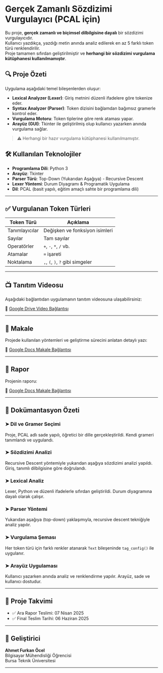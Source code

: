 # Gerçek Zamanlı Sözdizimi Vurgulayıcı (PCAL için)

Bu proje, **gerçek zamanlı ve biçimsel dilbilgisine dayalı** bir sözdizimi vurgulayıcıdır.  
Kullanıcı yazdıkça, yazdığı metin anında analiz edilerek en az 5 farklı token türü renklendirilir.  
Proje tamamen sıfırdan geliştirilmiştir ve **herhangi bir sözdizimi vurgulama kütüphanesi kullanılmamıştır**.

## 🔍 Proje Özeti

Uygulama aşağıdaki temel bileşenlerden oluşur:

- **Lexical Analyzer (Lexer)**: Giriş metnini düzenli ifadelere göre tokenize eder.
- **Syntax Analyzer (Parser)**: Token dizisini bağlamdan bağımsız gramerle kontrol eder.
- **Vurgulama Motoru**: Token tiplerine göre renk ataması yapar.
- **Arayüz (GUI)**: Tkinter ile geliştirilmiş olup kullanıcı yazarken anında vurgulama sağlar.

> ⚠️ Herhangi bir hazır vurgulama kütüphanesi kullanılmamıştır.

## 🛠 Kullanılan Teknolojiler

- **Programlama Dili**: Python 3
- **Arayüz**: Tkinter
- **Parser Türü**: Top-Down (Yukarıdan Aşağıya) - Recursive Descent
- **Lexer Yöntemi**: Durum Diyagramı & Programatik Uygulama
- **Dil**: PCAL (basit yapılı, eğitim amaçlı sahte bir programlama dili)

---

## ✅ Vurgulanan Token Türleri

| Token Türü    | Açıklama                      |
|----------------|-------------------------------|
| Tanımlayıcılar | Değişken ve fonksiyon isimleri |
| Sayılar        | Tam sayılar                    |
| Operatörler    | `+`, `-`, `*`, `/` vb.         |
| Atamalar       | `=` işareti                    |
| Noktalama      | `,`, `(`, `)`, `?` gibi simgeler |

---

## 📺 Tanıtım Videosu

Aşağıdaki bağlantıdan uygulamanın tanıtım videosuna ulaşabilirsiniz:

🔗 [Google Drive Video Bağlantısı](https://www.youtube.com/watch?v=eCkWtttOFr0)

---

## 📄 Makale

Projede kullanılan yöntemleri ve geliştirme sürecini anlatan detaylı yazı:

🔗 [Google Docs Makale Bağlantısı](https://github.com/AFurkanOcel/Realtime_Syntax_Highlighter_PCAL/blob/main/makale.pdf)

---

## 📄 Rapor

Projenin raporu:

🔗 [Google Docs Makale Bağlantısı](https://github.com/AFurkanOcel/Realtime_Syntax_Highlighter_PCAL/blob/main/makale.pdf)

---

## 📘 Dokümantasyon Özeti

### ➤ Dil ve Gramer Seçimi
Proje, PCAL adlı sade yapılı, öğretici bir dille gerçekleştirildi. Kendi grameri tanımlandı ve uygulandı.

### ➤ Sözdizimi Analizi
Recursive Descent yöntemiyle yukarıdan aşağıya sözdizimi analizi yapıldı. Giriş, tanımlı dilbilgisine göre doğrulandı.

### ➤ Lexical Analiz
Lexer, Python ve düzenli ifadelerle sıfırdan geliştirildi. Durum diyagramına dayalı olarak çalışır.

### ➤ Parser Yöntemi
Yukarıdan aşağıya (top-down) yaklaşımıyla, recursive descent tekniğiyle analiz yapılır.

### ➤ Vurgulama Şeması
Her token türü için farklı renkler atanarak `Text` bileşeninde `tag_config()` ile uygulanır.

### ➤ Arayüz Uygulaması
Kullanıcı yazarken anında analiz ve renklendirme yapılır. Arayüz, sade ve kullanıcı dostudur.

---

## 📅 Proje Takvimi

- ✅ Ara Rapor Teslimi: 07 Nisan 2025  
- ✅ Final Teslim Tarihi: 06 Haziran 2025

---

## 👤 Geliştirici

**Ahmet Furkan Öcel**  
Bilgisayar Mühendisliği Öğrencisi  
Bursa Teknik Üniversitesi

---
